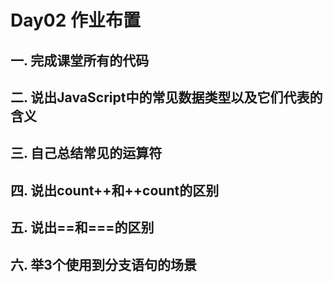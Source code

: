 # Day02 作业布置

## 一. 完成课堂所有的代码





## 二. 说出JavaScript中的常见数据类型以及它们代表的含义





## 三. 自己总结常见的运算符





## 四. 说出count++和++count的区别





## 五. 说出==和===的区别





## 六. 举3个使用到分支语句的场景













